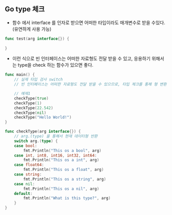 ## Go type 체크

- 함수 에서 interface 를 인자로 받으면 어떠한 타입이라도 매개변수로 받을 수있다. (유연하게 사용 가능)

```go
func test(arg interface{}) {
    
}
```

- 이런 식으로 빈 인터페이스는 어떠한 자료형도 전달 받을 수 있고, 응용하기 위해서는 type을 check 하는 함수가 있으면 좋다.

```go
func main() {
	// 실제 타입 검사 switch
	// 빈 인터페이스는 어떠한 자료형도 전달 받을 수 있으므로, 타입 체크를 통해 형 변환 후 사용 가능

	// 예제1
	checkType(true)
	checkType(1)
	checkType(22.542)
	checkType(nil)
	checkType("Hello World!")
}

func checkType(arg interface{}) {
	// arg.(type) 을 통해서 현재 데이터형 반환
	switch arg.(type) {
	case bool:
		fmt.Println("This os a bool", arg)
	case int, int8, int16, int32, int64:
		fmt.Println("This os a int", arg)
	case float64:
		fmt.Println("This os a float", arg)
	case string:
		fmt.Println("This os a string", arg)
	case nil:
		fmt.Println("This os a nil", arg)
	default:
		fmt.Println("What is this type?", arg)
	}
}
```


